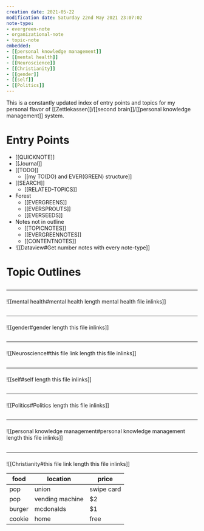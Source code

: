 ```yaml
---
creation date: 2021-05-22
modification date: Saturday 22nd May 2021 23:07:02
note-type: 
- evergreen-note
- organizational-note
- topic-note 
embedded:
- [[personal knowledge management]]
- [[mental health]]
- [[Neuroscience]]
- [[Christianity]]
- [[gender]]
- [[self]]
- [[Politics]]
---
```


This is a constantly updated index of entry points and topics for my personal flavor of [[Zettlekassen]]/[[second brain]]/[[personal knowledge management]] system.

# Entry Points
- [[QUICKNOTE]]
- [[Journal]]
- [[TODO]]
	- [[my TO(DO) and EVER(GREEN) structure]]
- [[SEARCH]]
	- [[RELATED-TOPICS]]
- Forest
	- [[EVERGREENS]]
	- [[EVERSPROUTS]]
	- [[EVERSEEDS]]
- Notes not in outline
	- [[TOPICNOTES]]
	- [[EVERGREENNOTES]]
	- [[CONTENTNOTES]]
- ![[Dataview#Get number notes with every note-type]]

# Topic Outlines
## <hr class="embedded"/>
 ![[mental health#mental health length mental health file inlinks]]
## <hr class="embedded"/>
![[gender#gender length this file inlinks]]
## <hr class="embedded"/>
 ![[Neuroscience#this file link length this file inlinks]]
## <hr class="embedded"/>
![[self#self length this file inlinks]]
## <hr class="embedded"/>
![[Politics#Politics length this file inlinks]]
## <hr class="embedded"/>
 ![[personal knowledge management#personal knowledge management length this file inlinks]]
## <hr class="embedded"/>
 ![[Christianity#this file link length this file inlinks]]

| food   | location        | price      |
| ------ | --------------- | ---------- |
| pop    | union           | swipe card |
| pop    | vending machine | $2         |
| burger | mcdonalds       | $1         |
| cookie | home            | free       | 
